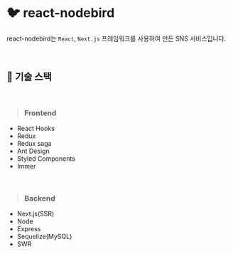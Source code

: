 # 🐦 react-nodebird

react-nodebird는 `React`, `Next.js` 프레임워크를 사용하여 만든 SNS 서비스입니다.

</br>

## 🌼 기술 스택

</br>

> ### Frontend
* React Hooks
* Redux
* Redux saga
* Ant Design
* Styled Components
* Immer

</br>

> ### Backend
* Next.js(SSR)
* Node
* Express
* Sequelize(MySQL)
* SWR

</br>
